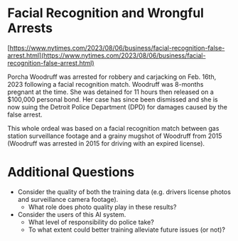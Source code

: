 # Facial Recognition and Wrongful Arrests

[https://www.nytimes.com/2023/08/06/business/facial-recognition-false-arrest.html](https://www.nytimes.com/2023/08/06/business/facial-recognition-false-arrest.html)

Porcha Woodruff was arrested for robbery and carjacking on Feb. 16th, 2023 following a facial recognition match. Woodruff was 8-months pregnant at the time. She was detained for 11 hours then released on a $100,000 personal bond. Her case has since been dismissed and she is now suing the Detroit Police Department (DPD) for damages caused by the false arrest.

This whole ordeal was based on a facial recognition match between gas station surveillance footage and a grainy mugshot of Woodruff from 2015 (Woodruff was arrested in 2015 for driving with an expired license).

# Additional Questions

* Consider the quality of both the training data (e.g. drivers license photos and surveillance camera footage).
    * What role does photo quality play in these results?
* Consider the users of this AI system.
    * What level of responsibility do police take?
    * To what extent could better training alleviate future issues (or not)?
    
